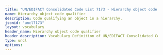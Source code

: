 ```yaml
---
title: "UN/EDIFACT Consolidated Code List 7173 - Hierarchy object code qualifier (20B) JSON-LD Vocabulary"
name: Hierarchy object code qualifier
description: Code qualifying an object in a hierarchy.
jsonid: "uncl7173"
layout: vocabulary
header_name: Hierarchy object code qualifier
header_description: Vocabulary Definition of UN/EDIFACT Consolidated Code List 7173 - Hierarchy object code qualifier (20B) semantics in HTML format. JSON-LD format is available at [uncl7173.jsonld](/vocabulary/uncl7173.jsonld)
type: uncl
options:
---
```

